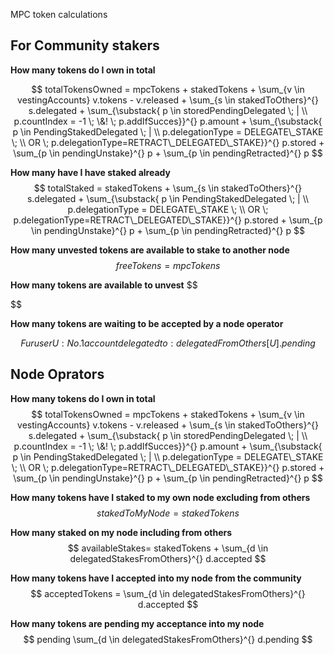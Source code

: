 MPC token calculations

## For Community stakers

**How many tokens do I own in total**

$$
totalTokensOwned = mpcTokens + stakedTokens + \sum_{v \in vestingAccounts} v.tokens - v.released + \sum_{s \in stakedToOthers}^{} s.delegated + \sum_{\substack{ p \in storedPendingDelegated \; | \\ p.countIndex = -1   \; \&! \; p.addIfSucces}}^{} p.amount + \sum_{\substack{ p \in PendingStakedDelegated \; |  \\ p.delegationType = DELEGATE\_STAKE \; \\  OR \; p.delegationType=RETRACT\_DELEGATED\_STAKE}}^{} p.stored + \sum_{p \in pendingUnstake}^{} p + \sum_{p \in pendingRetracted}^{} p
$$

**How many have I have staked already**
$$
totalStaked = stakedTokens + \sum_{s \in stakedToOthers}^{} s.delegated + \sum_{\substack{ p \in PendingStakedDelegated \; | \\ p.delegationType = DELEGATE\_STAKE \; \\  OR \; p.delegationType=RETRACT\_DELEGATED\_STAKE}}^{} p.stored + \sum_{p \in pendingUnstake}^{} p + \sum_{p \in pendingRetracted}^{} p
$$

**How many unvested tokens are available to stake to another node**
$$
freeTokens = mpcTokens
$$

**How many tokens are available to unvest**
$$

$$

**How many tokens are waiting to be accepted by a node operator**

$$
Fur user U:
No. 1 account delegated to:
delegatedFromOthers[U].pending
$$

## Node Oprators

**How many tokens do I own in total**
$$
totalTokensOwned = mpcTokens + stakedTokens + \sum_{v \in vestingAccounts} v.tokens - v.released + \sum_{s \in stakedToOthers}^{} s.delegated + \sum_{\substack{ p \in storedPendingDelegated \; | \\ p.countIndex = -1   \; \&! \; p.addIfSucces}}^{} p.amount + \sum_{\substack{ p \in PendingStakedDelegated \; |  \\ p.delegationType = DELEGATE\_STAKE \; \\  OR \; p.delegationType=RETRACT\_DELEGATED\_STAKE}}^{} p.stored + \sum_{p \in pendingUnstake}^{} p + \sum_{p \in pendingRetracted}^{} p
$$

**How many tokens have I staked to my own node excluding from others**
$$
stakedToMyNode = stakedTokens
$$

**How many staked on my node including from others**
$$
availableStakes= stakedTokens + \sum_{d \in delegatedStakesFromOthers}^{} d.accepted
$$

**How many tokens have I accepted into my node from the community**
$$
acceptedTokens = \sum_{d \in delegatedStakesFromOthers}^{} d.accepted
$$

**How many tokens are pending my acceptance into my node**
$$
pending  \sum_{d \in delegatedStakesFromOthers}^{} d.pending
$$
